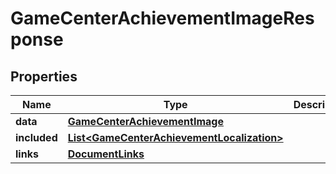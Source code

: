 

# GameCenterAchievementImageResponse


## Properties

| Name | Type | Description | Notes |
|------------ | ------------- | ------------- | -------------|
|**data** | [**GameCenterAchievementImage**](GameCenterAchievementImage.md) |  |  |
|**included** | [**List&lt;GameCenterAchievementLocalization&gt;**](GameCenterAchievementLocalization.md) |  |  [optional] |
|**links** | [**DocumentLinks**](DocumentLinks.md) |  |  |



